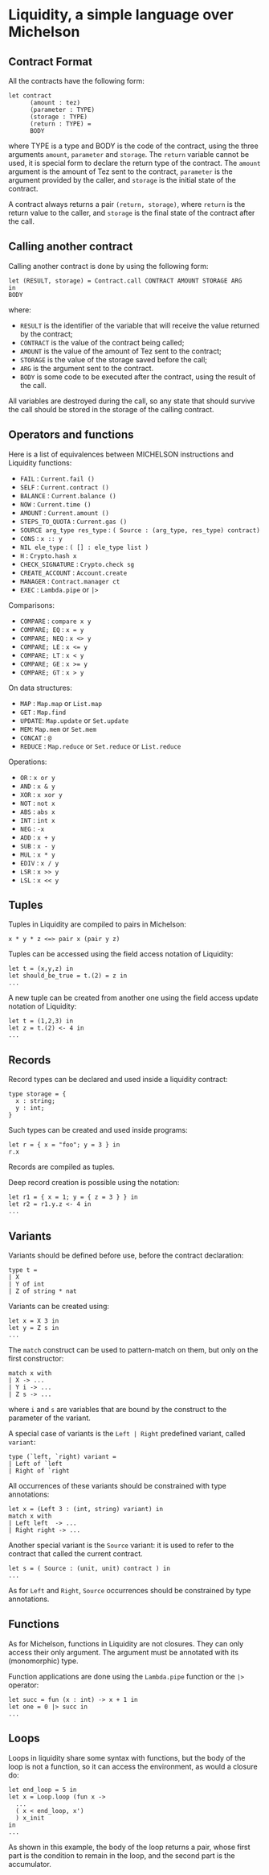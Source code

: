 Liquidity, a simple language over Michelson
===========================================

Contract Format
---------------

All the contracts have the following form:

```
let contract
      (amount : tez)
      (parameter : TYPE)
      (storage : TYPE)
      (return : TYPE) =
      BODY
```

where TYPE is a type and BODY is the code of the contract, using the
three arguments `amount`, `parameter` and `storage`. The `return`
variable cannot be used, it is special form to declare the return type
of the contract.  The `amount` argument is the amount of Tez sent to
the contract, `parameter` is the argument provided by the caller, and
`storage` is the initial state of the contract.

A contract always returns a pair `(return, storage)`, where `return` is
the return value to the caller, and `storage` is the final state of the
contract after the call.

Calling another contract
------------------------

Calling another contract is done by using the following form:

```
let (RESULT, storage) = Contract.call CONTRACT AMOUNT STORAGE ARG
in
BODY
```
where:
- `RESULT` is the identifier of the variable that will receive the value
  returned by the contract;
- `CONTRACT` is the value of the contract being called;
- `AMOUNT` is the value of the amount of Tez sent to the contract;
- `STORAGE` is the value of the storage saved before the call;
- `ARG` is the argument sent to the contract.
- `BODY` is some code to be executed after the contract, using the
  result of the call.

All variables are destroyed during the call, so any state that should
survive the call should be stored in the storage of the calling
contract. 

Operators and functions
-----------------------

Here is a list of equivalences between MICHELSON instructions and
Liquidity functions:

* `FAIL` : `Current.fail ()`
* `SELF` : `Current.contract ()`
* `BALANCE` : `Current.balance ()`
* `NOW` : `Current.time ()`
* `AMOUNT` : `Current.amount ()`
* `STEPS_TO_QUOTA` : `Current.gas ()`
* `SOURCE arg_type res_type` : `( Source : (arg_type, res_type) contract)`
* `CONS` : `x :: y`
* `NIL ele_type` : `( [] : ele_type list )`
* `H` : `Crypto.hash x`
* `CHECK_SIGNATURE` : `Crypto.check sg`
* `CREATE_ACCOUNT` : `Account.create`
* `MANAGER` : `Contract.manager ct`
* `EXEC` : `Lambda.pipe` or `|>`

Comparisons:

* `COMPARE` : `compare x y`
* `COMPARE; EQ` : `x = y`
* `COMPARE; NEQ` : `x <> y`
* `COMPARE; LE` : `x <= y`
* `COMPARE; LT` : `x < y`
* `COMPARE; GE` : `x >= y`
* `COMPARE; GT` : `x > y`

On data structures:
* `MAP` : `Map.map` or `List.map`
* `GET` : `Map.find`
* `UPDATE`: `Map.update` or `Set.update`
* `MEM`: `Map.mem` or `Set.mem`
* `CONCAT` : `@`
* `REDUCE` : `Map.reduce` or `Set.reduce` or `List.reduce`

Operations:
* `OR` : `x or y`
* `AND` : `x & y`
* `XOR` : `x xor y`
* `NOT` : `not x`
* `ABS` : `abs x`
* `INT` : `int x`
* `NEG` : `-x`
* `ADD` : `x + y`
* `SUB` : `x - y`
* `MUL` : `x * y`
* `EDIV` : `x / y`
* `LSR` : `x >> y`
* `LSL` : `x << y`

Tuples
------

Tuples in Liquidity are compiled to pairs in Michelson:
```
x * y * z <=> pair x (pair y z)
```

Tuples can be accessed using the field access notation of Liquidity:
```
let t = (x,y,z) in
let should_be_true = t.(2) = z in
...
```

A new tuple can be created from another one using the field access update
notation of Liquidity:
```
let t = (1,2,3) in
let z = t.(2) <- 4 in
...
```

Records
-------

Record types can be declared and used inside a liquidity contract:
```
type storage = {
  x : string;
  y : int;
}
```
Such types can be created and used inside programs:
```
let r = { x = "foo"; y = 3 } in
r.x
```

Records are compiled as tuples.

Deep record creation is possible using the notation:
```
let r1 = { x = 1; y = { z = 3 } } in
let r2 = r1.y.z <- 4 in
...
```

Variants
--------

Variants should be defined before use, before the contract
declaration:

```
type t =
| X
| Y of int
| Z of string * nat
```

Variants can be created using:

```
let x = X 3 in
let y = Z s in
...
```

The `match` construct can be used to pattern-match on them, but only
on the first constructor:

```
match x with
| X -> ...
| Y i -> ...
| Z s -> ...
```

where `i` and `s` are variables that are bound by the construct to the
parameter of the variant.

A special case of variants is the `Left | Right` predefined variant,
called `variant`:
```
type (`left, `right) variant =
| Left of `left
| Right of `right
```

All occurrences of these variants should be constrained with type
annotations:

```
let x = (Left 3 : (int, string) variant) in
match x with
| Left left  -> ...
| Right right -> ...
```

Another special variant is the `Source` variant: it is used to refer to
the contract that called the current contract.

```
let s = ( Source : (unit, unit) contract ) in
...
```

As for `Left` and `Right`, `Source` occurrences should be constrained by
type annotations.

Functions
---------

As for Michelson, functions in Liquidity are not closures. They can only
access their only argument. The argument must be annotated with its
(monomorphic) type.

Function applications are done using the `Lambda.pipe` function or the
`|>` operator:

```
let succ = fun (x : int) -> x + 1 in
let one = 0 |> succ in
...
```

Loops
-----

Loops in liquidity share some syntax with functions, but the body of
the loop is not a function, so it can access the environment, as would
a closure do:

```
let end_loop = 5 in
let x = Loop.loop (fun x ->
  ...
  ( x < end_loop, x')
  ) x_init
in
...
```

As shown in this example, the body of the loop returns a pair, whose first
part is the condition to remain in the loop, and the second part is the
accumulator.

